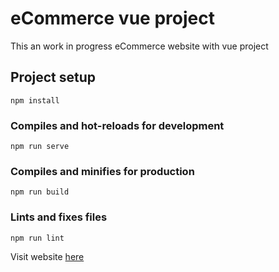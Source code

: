 # eCommerce vue project

This an work in progress eCommerce website with vue project

## Project setup

```node
npm install
```

### Compiles and hot-reloads for development

```node
npm run serve
```

### Compiles and minifies for production

```node
npm run build
```

### Lints and fixes files

```node
npm run lint
```

Visit website [here](https://george-git82.github.io/eCommerce-vue-prj/#/)
